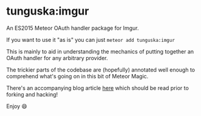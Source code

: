 # tunguska:imgur

An ES2015 Meteor OAuth handler package for Imgur.

If you want to use it "as is" you can just `meteor add tunguska:imgur`

This is mainly to aid in understanding the mechanics of putting together an OAuth handler for any arbitrary provider.

The trickier parts of the codebase are (hopefully) annotated well enough to comprehend what's going on in this bit of Meteor Magic.

There's an accompanying blog article [here]() which should be read prior to forking and hacking!

Enjoy :smile:
